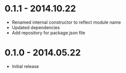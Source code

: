 # 0.1.1 - 2014.10.22

* Renamed internal constructor to reflect module name
* Updated dependencies
* Add repository for package.json file

# 0.1.0 - 2014.05.22

* Initial release
